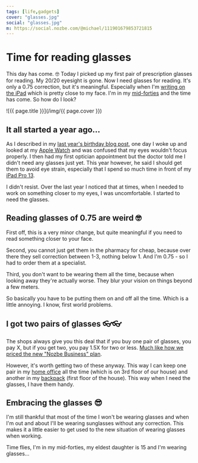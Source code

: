 ```yaml
---
tags: [life,gadgets]
cover: "glasses.jpg"
social: "glasses.jpg"
m: https://social.nozbe.com/@michael/111901679853721815
---
```


# Time for reading glasses

This day has come. 🤓 Today I picked up my first pair of prescription glasses for reading. My 20/20 eyesight is gone. Now I need glasses for reading. It's only a 0.75 correction, but it's meaningful. Especially when I'm [writing on the iPad](/ipadonly/) which is pretty close to my face. I'm in my [mid-forties](/birthday/) and the time has come. So how do I look?

<!--More-->

![{{ page.title }}](/img/{{ page.cover }})

## It all started a year ago…

As I described in my [last year's birthday blog post](/forty4/), one day I woke up and looked at my [Apple Watch](/applewatch) and was confused that my eyes wouldn't focus properly. I then had my first optician appointment but the doctor told me I didn't need any glasses just yet. This year however, he said I should get them to avoid eye strain, especially that I spend so much time in front of my [iPad Pro 13](/ipadv).

I didn't resist. Over the last year I noticed that at times, when I needed to work on something closer to my eyes, I was uncomfortable. I started to need the glasses.

## Reading glasses of 0.75 are weird 🤓

First off, this is a very minor change, but quite meaningful if you need to read something closer to your face.

Second, you cannot just get them in the pharmacy for cheap, because over there they sell correction between 1-3, nothing below 1. And I'm 0.75 - so I had to order them at a specialist.

Third, you don't want to be wearing them all the time, because when looking away they're actually worse. They blur your vision on things beyond a few meters.

So basically you have to be putting them on and off all the time. Which is a little annoying. I know, first world problems.

## I got two pairs of glasses 👓👓

The shops always give you this deal that if you buy one pair of glasses, you pay X, but if you get two, you pay 1.5X for two or less. [Much like how we priced the new "Nozbe Business" plan](https://nozbe.com/free/?c=michaelteam).

However, it's worth getting two of these anyway. This way I can keep one pair in my [home office](/office/) all the time (which is on 3rd floor of our house) and another in my [backpack](/backpack24/) (first floor of the house). This way when I need the glasses, I have them handy.

## Embracing the glasses 😎

I'm still thankful that most of the time I won't be wearing glasses and when I'm out and about I'll be wearing sunglasses without any correction. This makes it a little easier to get used to the new situation of wearing glasses when working.

Time flies, I'm in my mid-forties, my eldest daughter is 15 and I'm wearing glasses…

[n]: https://michael.gratis/nozbe
[np]: https://michael.gratis/nozbepersonal